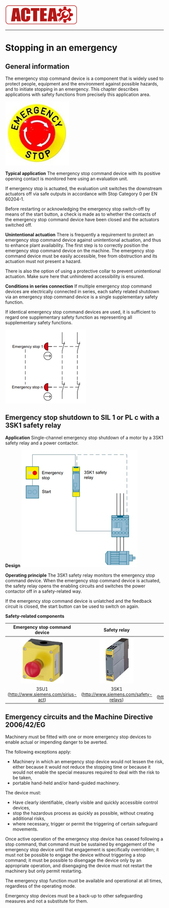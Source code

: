 ![ACTEA](/Logo_ACTEA_2.png)
_____________________________________
# Stopping in an emergency
## General information
The emergency stop command device is a component that is widely used to protect people, equipment and the environment against possible hazards, and to initiate stopping in an emergency. This chapter describes applications with safety functions from precisely this application area.

![](../Ex06/Images/ems.jpg)

**Typical application**
The emergency stop command device with its positive opening contact is monitored here using an evaluation unit.

If emergency stop is actuated, the evaluation unit switches the downstream actuators off via safe outputs in accordance with Stop Category 0 per EN 60204-1.

Before restarting or acknowledging the emergency stop switch-off by means of the start button, a check is made as to whether the contacts of the emergency stop command device have been closed and the actuators switched off.

**Unintentional actuation**
There is frequently a requirement to protect an emergency stop command device against unintentional actuation, and thus to enhance plant availability. The first step is to correctly position the emergency stop command device on the machine. The emergency stop command device must be easily accessible, free from obstruction and its actuation must not present a hazard.

There is also the option of using a protective collar to prevent unintentional actuation. Make sure here that unhindered accessibility is ensured.

**Conditions in series connection**
If multiple emergency stop command devices are electrically connected in series, each safety related shutdown via an emergency stop command device is a single supplementary safety function.

If identical emergency stop command devices are used, it is sufficient to regard one supplementary safety function as representing all supplementary safety functions.

![](../Ex06/Images/EMS_circuit.jpg)

## Emergency stop shutdown to SIL 1 or PL c with a 3SK1 safety relay
**Application**
Single-channel emergency stop shutdown of a motor by a 3SK1 safety relay and a power contactor.

**Design**
![](../Ex06/Images/EMS_overview.jpg)

**Operating principle**
The 3SK1 safety relay monitors the emergency stop command device. When the emergency stop command device is actuated, the safety relay opens the enabling circuits and switches the power contactor off in a safety-related way.

If the emergency stop command device is unlatched and the feedback circuit is closed, the start button can be used to switch on again.

**Safety-related components**

| Emergency stop command device | Safety relay | Contactor |
| :---: | :---: | :---: |
| ![](../Ex06/Images/3SU1.jpg) | ![](../Ex06/Images/3SK1.jpg) | ![](../Ex06/Images/3RT20.jpg)  |
| 3SU1 (http://www.siemens.com/sirius-act) | 3SK1 (http://www.siemens.com/safety-relays) | 3RT20 (http://www.siemens.com/siriuscontrol) |

## Emergency circuits and the Machine Directive 2006/42/EG
Machinery must be fitted with one or more emergency stop devices to enable actual or impending danger to be averted.

The following exceptions apply:
- Machinery in which an emergency stop device would not lessen the risk, either because it would not reduce the stopping time or because it would not enable the special measures required to deal with the risk to be taken,
- portable hand-held and/or hand-guided machinery.

The device must:
- Have clearly identifiable, clearly visible and quickly accessible control devices,
- stop the hazardous process as quickly as possible, without creating additional risks,
- where necessary, trigger or permit the triggering of certain safeguard movements.

Once active operation of the emergency stop device has ceased following a stop command, that command must be sustained by engagement of the emergency stop device until that engagement is specifically overridden; it must not be possible to engage the device without triggering a stop command; it must be possible to disengage the device only by an appropriate operation, and disengaging the device must not restart the machinery but only permit restarting.

The emergency stop function must be available and operational at all times, regardless of the operating mode.

Emergency stop devices must be a back-up to other safeguarding measures and not a substitute for them.
